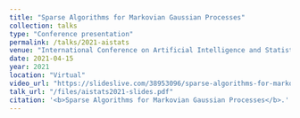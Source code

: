 ```yaml
---
title: "Sparse Algorithms for Markovian Gaussian Processes"
collection: talks
type: "Conference presentation"
permalink: /talks/2021-aistats
venue: "International Conference on Artificial Intelligence and Statistics (AISTATS) 2021"
date: 2021-04-15
year: 2021
location: "Virtual"
video_url: "https://slideslive.com/38953096/sparse-algorithms-for-markovian-gaussian-processes?ref=speaker-17289-latest"
talk_url: "/files/aistats2021-slides.pdf"
citation: '<b>Sparse Algorithms for Markovian Gaussian Processes</b>.'
---
```

